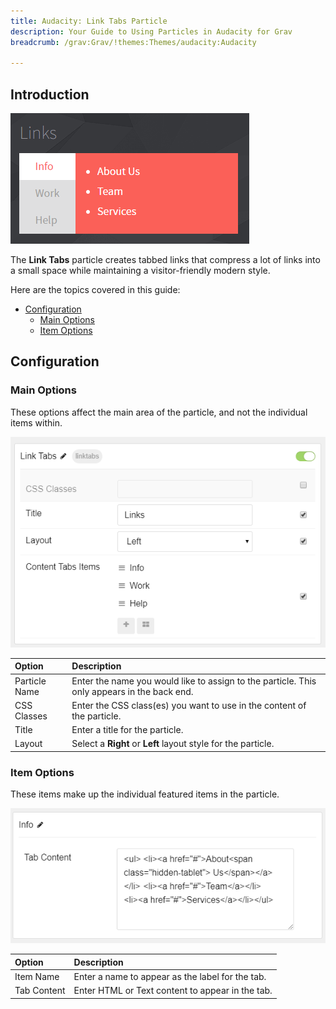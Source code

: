 ```yaml
---
title: Audacity: Link Tabs Particle
description: Your Guide to Using Particles in Audacity for Grav
breadcrumb: /grav:Grav/!themes:Themes/audacity:Audacity

---
```


## Introduction

![](assets/particle_linktabs1.png)

The **Link Tabs** particle creates tabbed links that compress a lot of links into a small space while maintaining a visitor-friendly modern style.

Here are the topics covered in this guide:

* [Configuration](#configuration)
    - [Main Options](#main-options)
    - [Item Options](#item-options)

## Configuration

### Main Options

These options affect the main area of the particle, and not the individual items within.

![](assets/particle_linktabs2.png)

| Option        | Description                                                                                 |
|:------------- |:------------------------------------------------------------------------------------------- |
| Particle Name | Enter the name you would like to assign to the particle. This only appears in the back end. |
| CSS Classes   | Enter the CSS class(es) you want to use in the content of the particle.                     |
| Title         | Enter a title for the particle.                                                             |
| Layout        | Select a **Right** or **Left** layout style for the particle.                               |


### Item Options

These items make up the individual featured items in the particle.

![](assets/particle_linktabs3.png)

| Option      | Description                                      |
|:----------- |:------------------------------------------------ |
| Item Name   | Enter a name to appear as the label for the tab. |
| Tab Content | Enter HTML or Text content to appear in the tab. |
